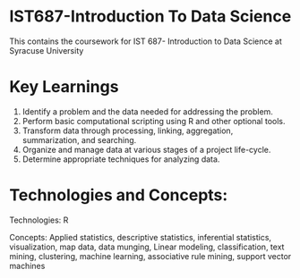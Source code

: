 # IST687-Introduction To Data Science

This contains the coursework for IST 687- Introduction to Data Science at Syracuse University

# Key Learnings

1. Identify a problem and the data needed for addressing the problem. 
2. Perform basic computational scripting using R and other optional tools.  
3. Transform data through processing, linking, aggregation, summarization, and searching. 
4. Organize and manage data at various stages of a project life-cycle.
5. Determine appropriate techniques for analyzing data. 

# Technologies and Concepts:

Technologies: R

Concepts: Applied statistics, descriptive statistics, inferential statistics, visualization, map data, data munging, Linear modeling, classification, text mining, clustering, machine learning, associative rule mining, support vector machines
